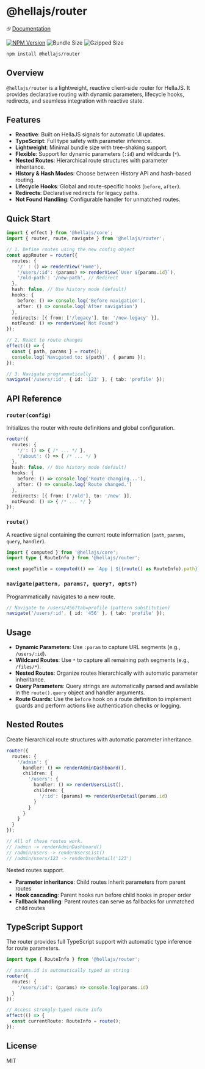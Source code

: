 # @hellajs/router

⮺ [Documentation](https://hellajs.com/reference/router/router)

[![NPM Version](https://img.shields.io/npm/v/@hellajs/router)](https://www.npmjs.com/package/@hellajs/router)
![Bundle Size](https://img.shields.io/badge/bundle-6.33KB-brightgreen) ![Gzipped Size](https://img.shields.io/badge/gzipped-2.03KB-blue)

```bash
npm install @hellajs/router
```

## Overview

`@hellajs/router` is a lightweight, reactive client-side router for HellaJS. It provides declarative routing with dynamic parameters, lifecycle hooks, redirects, and seamless integration with reactive state.

## Features

- **Reactive**: Built on HellaJS signals for automatic UI updates.
- **TypeScript**: Full type safety with parameter inference.
- **Lightweight**: Minimal bundle size with tree-shaking support.
- **Flexible**: Support for dynamic parameters (`:id`) and wildcards (`*`).
- **Nested Routes**: Hierarchical route structures with parameter inheritance.
- **History & Hash Modes**: Choose between History API and hash-based routing.
- **Lifecycle Hooks**: Global and route-specific hooks (`before`, `after`).
- **Redirects**: Declarative redirects for legacy paths.
- **Not Found Handling**: Configurable handler for unmatched routes.

## Quick Start

```typescript
import { effect } from '@hellajs/core';
import { router, route, navigate } from '@hellajs/router';

// 1. Define routes using the new config object
const appRouter = router({
  routes: {
    '/' : () => renderView('Home'),
    '/users/:id': (params) => renderView(`User ${params.id}`),
    '/old-path': '/new-path', // Redirect
  },
  hash: false, // Use history mode (default)
  hooks: {
    before: () => console.log('Before navigation'),
    after: () => console.log('After navigation')
  },
  redirects: [{ from: ['/legacy'], to: '/new-legacy' }],
  notFound: () => renderView('Not Found')
});

// 2. React to route changes
effect(() => {
  const { path, params } = route();
  console.log(`Navigated to: ${path}`, { params });
});

// 3. Navigate programmatically
navigate('/users/:id', { id: '123' }, { tab: 'profile' });
```

## API Reference

### `router(config)`
Initializes the router with route definitions and global configuration.

```typescript
router({
  routes: {
    '/': () => { /* ... */ },
    '/about': () => { /* ... */ }
  },
  hash: false, // Use history mode (default)
  hooks: {
    before: () => console.log('Route changing...'),
    after: () => console.log('Route changed.')
  },
  redirects: [{ from: ['/old'], to: '/new' }],
  notFound: () => { /* ... */ }
});
```

### `route()`
A reactive signal containing the current route information (`path`, `params`, `query`, `handler`).

```typescript
import { computed } from '@hellajs/core';
import type { RouteInfo } from '@hellajs/router';

const pageTitle = computed(() => `App | ${(route() as RouteInfo).path}`);
```

### `navigate(pattern, params?, query?, opts?)`
Programmatically navigates to a new route.

```typescript
// Navigate to /users/456?tab=profile (pattern substitution)
navigate('/users/:id', { id: '456' }, { tab: 'profile' });
```

## Usage

- **Dynamic Parameters**: Use `:param` to capture URL segments (e.g., `/users/:id`).
- **Wildcard Routes**: Use `*` to capture all remaining path segments (e.g., `/files/*`).
- **Nested Routes**: Organize routes hierarchically with automatic parameter inheritance.
- **Query Parameters**: Query strings are automatically parsed and available in the `route().query` object and handler arguments.
- **Route Guards**: Use the `before` hook on a route definition to implement guards and perform actions like authentication checks or logging.

## Nested Routes

Create hierarchical route structures with automatic parameter inheritance.

```typescript
router({
  routes: {
    '/admin': {
      handler: () => renderAdminDashboard(),
      children: {
        '/users': {
          handler: () => renderUsersList(),
          children: {
            '/:id': (params) => renderUserDetail(params.id)
          }
        }
      }
    }
  }
});

// All of these routes work.
// /admin -> renderAdminDashboard()
// /admin/users -> renderUsersList()  
// /admin/users/123 -> renderUserDetail('123')
```

Nested routes support.
- **Parameter inheritance**: Child routes inherit parameters from parent routes
- **Hook cascading**: Parent hooks run before child hooks in proper order
- **Fallback handling**: Parent routes can serve as fallbacks for unmatched child routes

## TypeScript Support

The router provides full TypeScript support with automatic type inference for route parameters.

```typescript
import type { RouteInfo } from '@hellajs/router';

// params.id is automatically typed as string
router({
  routes: {
    '/users/:id': (params) => console.log(params.id)
  }
});

// Access strongly-typed route info
effect(() => {
  const currentRoute: RouteInfo = route();
});
```

## License

MIT